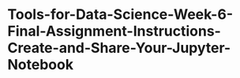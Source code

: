# Tools-for-Data-Science-Week-6-Final-Assignment-Instructions-Create-and-Share-Your-Jupyter-Notebook